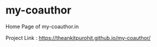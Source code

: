 # my-coauthor
Home Page of my-coauthor.in

Project Link : https://theankitpurohit.github.io/my-coauthor/
